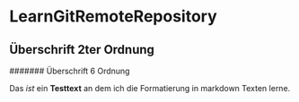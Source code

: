# LearnGitRemoteRepository

## Überschrift 2ter Ordnung

####### Überschrift 6 Ordnung 

Das *ist* ein **Testtext** an dem ich die Formatierung in markdown Texten lerne. 
